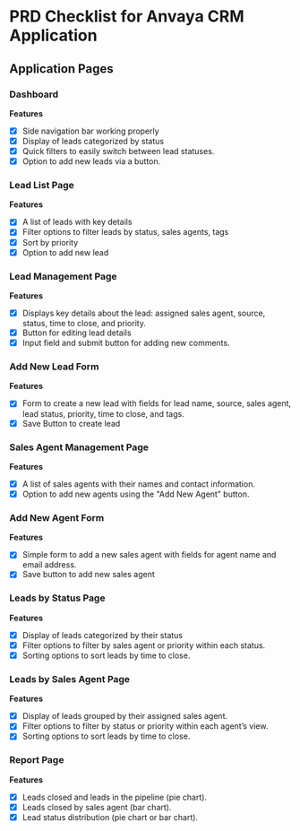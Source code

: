 # PRD Checklist for Anvaya CRM Application
## Application Pages
### Dashboard
**Features**<br>
- [x] Side navigation bar working properly<br>
- [x] Display of leads categorized by status<br>
- [x] Quick filters to easily switch between lead statuses.
- [x] Option to add new leads via a button.<br>
### Lead List Page
**Features**
- [x] A list of leads with key details<br>
- [x] Filter options to filter leads by status, sales agents, tags<br>
- [x] Sort by priority<br>
- [x] Option to add new lead<br>
### Lead Management Page
**Features**
- [x] Displays key details about the lead: assigned sales agent, source, status, time to close, and priority.<br>
- [x] Button for editing lead details<br>
- [x] Input field and submit button for adding new comments.
### Add New Lead Form
**Features**
- [x] Form to create a new lead with fields for lead name, source, sales agent, lead status, priority, time to close, and tags.<br>
- [x] Save Button to create lead<br>
### Sales Agent Management Page
**Features**
- [x] A list of sales agents with their names and contact information.<br>
- [x] Option to add new agents using the "Add New Agent" button.
### Add New Agent Form
**Features**
- [x] Simple form to add a new sales agent with fields for agent name and email address.
- [x] Save button to add new sales agent
### Leads by Status Page
**Features**
- [x] Display of leads categorized by their status<br>
- [x] Filter options to filter by sales agent or priority within each status.<br>
- [x] Sorting options to sort leads by time to close.<br>
### Leads by Sales Agent Page
**Features**
- [x] Display of leads grouped by their assigned sales agent.<br>
- [x] Filter options to filter by status or priority within each agent’s view.
- [x] Sorting options to sort leads by time to close.<br>
### Report Page
**Features**
- [x] Leads closed and leads in the pipeline (pie chart).<br>
- [x] Leads closed by sales agent (bar chart).<br>
- [x] Lead status distribution (pie chart or bar chart).